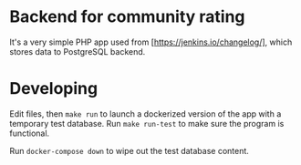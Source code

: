# Backend for community rating
It's a very simple PHP app used from [https://jenkins.io/changelog/], which stores data to PostgreSQL backend.


# Developing
Edit files, then `make run` to launch a dockerized version of the app with a temporary test database.
Run `make run-test` to make sure the program is functional.

Run `docker-compose down` to wipe out the test database content. 

